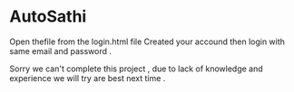 # AutoSathi

Open thefile from the login.html file 
Created your accound then login with same email and password .

Sorry we can't complete this project , due to lack of knowledge and experience we will try are best next time .
